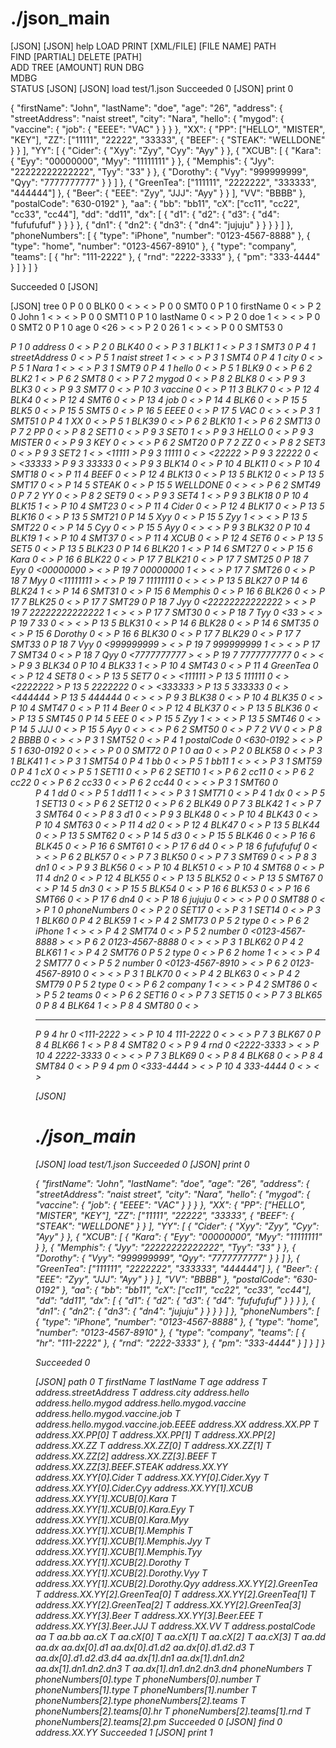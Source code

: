 
<!-- Print -->

# ./json_main 
[JSON] 
[JSON] help
	LOAD   <json file name >
	PRINT  <INDEX>  [XML/FILE] [FILE NAME] 
	PATH   <INDEX>  
	FIND   <INDEX>  <PATH>  [PARTIAL] 
	DELETE <INDEX>  [PATH]  
	ADD    <INDEX>  <INDEX> 
	TREE   <INDEX>  [AMOUNT]
	RUN    <file> 
	DBG    
	MDBG   
	STATUS 
[JSON] 
[JSON] load test/1.json
Succeeded 0
[JSON] print 0

{
"firstName": "John",
"lastName": "doe",
"age": "26",
"address":  {
  "streetAddress": "naist street",
  "city": "Nara",
  "hello":  {
    "mygod":  {
      "vaccine":  {
        "job":  {
          "EEEE": "VAC"
          }
        }
      }
    },
  "XX":  {
    "PP":  ["HELLO", "MISTER", "KEY"],
    "ZZ":  ["11111", "22222", "33333", 
        {
        "BEEF":  {
          "STEAK": "WELLDONE"
          }
        }
      ],
    "YY":  [
        {
        "Cider":  {
          "Xyy": "Zyy",
          "Cyy": "Ayy"
          }
        },
        {
        "XCUB":  [
            {
            "Kara":  {
              "Eyy": "00000000",
              "Myy": "11111111"
              }
            },
            {
            "Memphis":  {
              "Jyy": "22222222222222",
              "Tyy": "33"
              }
            },
            {
            "Dorothy":  {
              "Vyy": "999999999",
              "Qyy": "7777777777"
              }
            }
          ]
        },
        {
        "GreenTea":  ["111111", "2222222", "333333", "444444"]
        },
        {
        "Beer":  {
          "EEE": "Zyy",
          "JJJ": "Ayy"
          }
        }
      ],
    "VV": "BBBB"
    },
  "postalCode": "630-0192"
  },
"aa":  {
  "bb": "bb11",
  "cX":  ["cc11", "cc22", "cc33", "cc44"],
  "dd": "dd11",
  "dx":  [
      {
      "d1":  {
        "d2":  {
          "d3":  {
            "d4": "fufufufuf"
            }
          }
        }
      },
      {
      "dn1":  {
        "dn2":  {
          "dn3":  {
            "dn4": "jujuju"
            }
          }
        }
      }
    ]
  },
"phoneNumbers":  [
    {
    "type": "iPhone",
    "number": "0123-4567-8888"
    },
    {
    "type": "home",
    "number": "0123-4567-8910"
    },
    {
    "type": "company",
    "teams":  [
        {
        "hr": "111-2222"
        },
        {
        "rnd": "2222-3333"
        },
        {
        "pm": "333-4444"
        }
      ]
    }
  ]
}

Succeeded 0
[JSON] 


<!-- Browsing -->

[JSON] tree 0 
	P 0     0    <BLK  > BLK0                                                      0   <                    > <SMT0                > <                    >
	P 0     0    <STMT > SMT0                                                      0   <firstName           > <SMT1                > <BLK0                >
	P 1     0    <TOKN > firstName                                                 0   <John                > <                    > <SMT0                >
	P 2     0    <TOKN > John                                                      1   <                    > <                    > <SMT0                >
	P 0     0    <STMT > SMT1                                                      0   <lastName            > <SMT2                > <SMT0                >
	P 1     0    <TOKN > lastName                                                  0   <doe                 > <                    > <SMT1                >
	P 2     0    <TOKN > doe                                                       1   <                    > <                    > <SMT1                >
	P 0     0    <STMT > SMT2                                                      0   <age                 > <SMT53               > <SMT1                >
	P 1     0    <TOKN > age                                                       0   <26                  > <                    > <SMT2                >
	P 2     0    <TOKN > 26                                                        1   <                    > <                    > <SMT2                >
	P 0     0    <STMT > SMT53                                                     0   <address             > <SMT72               > <SMT2                >
	P 1     0    <TOKN > address                                                   0   <BLK40               > <                    > <SMT53               >
	P 2     0    <BLK  > BLK40                                                     0   <BLK1                > <                    > <SMT53               >
	P 3     1      <BLK  > BLK1                                                    1   <                    > <SMT3                > <BLK40               >
	P 3     1      <STMT > SMT3                                                    0   <streetAddress       > <SMT4                > <BLK1                >
	P 4     1      <TOKN > streetAddress                                           0   <naist street        > <                    > <SMT3                >
	P 5     1      <TOKN > naist street                                            1   <                    > <                    > <SMT3                >
	P 3     1      <STMT > SMT4                                                    0   <city                > <SMT9                > <SMT3                >
	P 4     1      <TOKN > city                                                    0   <Nara                > <                    > <SMT4                >
	P 5     1      <TOKN > Nara                                                    1   <                    > <                    > <SMT4                >
	P 3     1      <STMT > SMT9                                                    0   <hello               > <SMT51               > <SMT4                >
	P 4     1      <TOKN > hello                                                   0   <BLK9                > <                    > <SMT9                >
	P 5     1      <BLK  > BLK9                                                    0   <BLK2                > <                    > <SMT9                >
	P 6     2        <BLK  > BLK2                                                  1   <                    > <SMT8                > <BLK9                >
	P 6     2        <STMT > SMT8                                                  0   <mygod               > <                    > <BLK2                >
	P 7     2        <TOKN > mygod                                                 0   <BLK8                > <                    > <SMT8                >
	P 8     2        <BLK  > BLK8                                                  0   <BLK3                > <                    > <SMT8                >
	P 9     3          <BLK  > BLK3                                                0   <                    > <SMT7                > <BLK8                >
	P 9     3          <STMT > SMT7                                                0   <vaccine             > <                    > <BLK3                >
	P 10    3          <TOKN > vaccine                                             0   <BLK7                > <                    > <SMT7                >
	P 11    3          <BLK  > BLK7                                                0   <BLK4                > <                    > <SMT7                >
	P 12    4            <BLK  > BLK4                                              0   <                    > <SMT6                > <BLK7                >
	P 12    4            <STMT > SMT6                                              0   <job                 > <                    > <BLK4                >
	P 13    4            <TOKN > job                                               0   <BLK6                > <                    > <SMT6                >
	P 14    4            <BLK  > BLK6                                              0   <BLK5                > <                    > <SMT6                >
	P 15    5              <BLK  > BLK5                                            0   <                    > <SMT5                > <BLK6                >
	P 15    5              <STMT > SMT5                                            0   <EEEE                > <                    > <BLK5                >
	P 16    5              <TOKN > EEEE                                            0   <VAC                 > <                    > <SMT5                >
	P 17    5              <TOKN > VAC                                             0   <                    > <                    > <SMT5                >
	P 3     1      <STMT > SMT51                                                   0   <XX                  > <SMT52               > <SMT9                >
	P 4     1      <TOKN > XX                                                      0   <BLK39               > <                    > <SMT51               >
	P 5     1      <BLK  > BLK39                                                   0   <BLK10               > <                    > <SMT51               >
	P 6     2        <BLK  > BLK10                                                 1   <                    > <SMT13               > <BLK39               >
	P 6     2        <STMT > SMT13                                                 0   <PP                  > <SMT20               > <BLK10               >
	P 7     2        <TOKN > PP                                                    0   <SET1                > <                    > <SMT13               >
	P 8     2        <SET  > SET1                                                  0   <SET0                > <                    > <SMT13               >
	P 9     3          <SET  > SET0                                                1   <                    > <HELLO               > <SET1                >
	P 9     3          <TOKN > HELLO                                               0   <                    > <MISTER              > <SET0                >
	P 9     3          <TOKN > MISTER                                              0   <                    > <KEY                 > <SET0                >
	P 9     3          <TOKN > KEY                                                 0   <                    > <                    > <SET0                >
	P 6     2        <STMT > SMT20                                                 0   <ZZ                  > <SMT49               > <SMT13               >
	P 7     2        <TOKN > ZZ                                                    0   <SET3                > <                    > <SMT20               >
	P 8     2        <SET  > SET3                                                  0   <SET2                > <                    > <SMT20               >
	P 9     3          <SET  > SET2                                                1   <                    > <11111               > <SET3                >
	P 9     3          <TOKN > 11111                                               0   <                    > <22222               > <SET2                >
	P 9     3          <TOKN > 22222                                               0   <                    > <33333               > <SET2                >
	P 9     3          <TOKN > 33333                                               0   <                    > <BLK14               > <SET2                >
	P 9     3          <BLK  > BLK14                                               0   <BLK11               > <                    > <SET2                >
	P 10    4            <BLK  > BLK11                                             0   <                    > <SMT18               > <BLK14               >
	P 10    4            <STMT > SMT18                                             0   <BEEF                > <                    > <BLK11               >
	P 11    4            <TOKN > BEEF                                              0   <BLK13               > <                    > <SMT18               >
	P 12    4            <BLK  > BLK13                                             0   <BLK12               > <                    > <SMT18               >
	P 13    5              <BLK  > BLK12                                           0   <                    > <SMT17               > <BLK13               >
	P 13    5              <STMT > SMT17                                           0   <STEAK               > <                    > <BLK12               >
	P 14    5              <TOKN > STEAK                                           0   <WELLDONE            > <                    > <SMT17               >
	P 15    5              <TOKN > WELLDONE                                        0   <                    > <                    > <SMT17               >
	P 6     2        <STMT > SMT49                                                 0   <YY                  > <SMT50               > <SMT20               >
	P 7     2        <TOKN > YY                                                    0   <SET9                > <                    > <SMT49               >
	P 8     2        <SET  > SET9                                                  0   <SET4                > <                    > <SMT49               >
	P 9     3          <SET  > SET4                                                1   <                    > <BLK18               > <SET9                >
	P 9     3          <BLK  > BLK18                                               0   <BLK15               > <BLK32               > <SET4                >
	P 10    4            <BLK  > BLK15                                             1   <                    > <SMT23               > <BLK18               >
	P 10    4            <STMT > SMT23                                             0   <Cider               > <                    > <BLK15               >
	P 11    4            <TOKN > Cider                                             0   <BLK17               > <                    > <SMT23               >
	P 12    4            <BLK  > BLK17                                             0   <BLK16               > <                    > <SMT23               >
	P 13    5              <BLK  > BLK16                                           0   <                    > <SMT21               > <BLK17               >
	P 13    5              <STMT > SMT21                                           0   <Xyy                 > <SMT22               > <BLK16               >
	P 14    5              <TOKN > Xyy                                             0   <Zyy                 > <                    > <SMT21               >
	P 15    5              <TOKN > Zyy                                             1   <                    > <                    > <SMT21               >
	P 13    5              <STMT > SMT22                                           0   <Cyy                 > <                    > <SMT21               >
	P 14    5              <TOKN > Cyy                                             0   <Ayy                 > <                    > <SMT22               >
	P 15    5              <TOKN > Ayy                                             0   <                    > <                    > <SMT22               >
	P 9     3          <BLK  > BLK32                                               0   <BLK19               > <BLK34               > <SET4                >
	P 10    4            <BLK  > BLK19                                             1   <                    > <SMT37               > <BLK32               >
	P 10    4            <STMT > SMT37                                             0   <XCUB                > <                    > <BLK19               >
	P 11    4            <TOKN > XCUB                                              0   <SET6                > <                    > <SMT37               >
	P 12    4            <SET  > SET6                                              0   <SET5                > <                    > <SMT37               >
	P 13    5              <SET  > SET5                                            0   <                    > <BLK23               > <SET6                >
	P 13    5              <BLK  > BLK23                                           0   <BLK20               > <BLK27               > <SET5                >
	P 14    6                <BLK  > BLK20                                         1   <                    > <SMT27               > <BLK23               >
	P 14    6                <STMT > SMT27                                         0   <Kara                > <                    > <BLK20               >
	P 15    6                <TOKN > Kara                                          0   <BLK22               > <                    > <SMT27               >
	P 16    6                <BLK  > BLK22                                         0   <BLK21               > <                    > <SMT27               >
	P 17    7                  <BLK  > BLK21                                       0   <                    > <SMT25               > <BLK22               >
	P 17    7                  <STMT > SMT25                                       0   <Eyy                 > <SMT26               > <BLK21               >
	P 18    7                  <TOKN > Eyy                                         0   <00000000            > <                    > <SMT25               >
	P 19    7                  <TOKN > 00000000                                    1   <                    > <                    > <SMT25               >
	P 17    7                  <STMT > SMT26                                       0   <Myy                 > <                    > <SMT25               >
	P 18    7                  <TOKN > Myy                                         0   <11111111            > <                    > <SMT26               >
	P 19    7                  <TOKN > 11111111                                    0   <                    > <                    > <SMT26               >
	P 13    5              <BLK  > BLK27                                           0   <BLK24               > <BLK31               > <SET5                >
	P 14    6                <BLK  > BLK24                                         1   <                    > <SMT31               > <BLK27               >
	P 14    6                <STMT > SMT31                                         0   <Memphis             > <                    > <BLK24               >
	P 15    6                <TOKN > Memphis                                       0   <BLK26               > <                    > <SMT31               >
	P 16    6                <BLK  > BLK26                                         0   <BLK25               > <                    > <SMT31               >
	P 17    7                  <BLK  > BLK25                                       0   <                    > <SMT29               > <BLK26               >
	P 17    7                  <STMT > SMT29                                       0   <Jyy                 > <SMT30               > <BLK25               >
	P 18    7                  <TOKN > Jyy                                         0   <22222222222222      > <                    > <SMT29               >
	P 19    7                  <TOKN > 22222222222222                              1   <                    > <                    > <SMT29               >
	P 17    7                  <STMT > SMT30                                       0   <Tyy                 > <                    > <SMT29               >
	P 18    7                  <TOKN > Tyy                                         0   <33                  > <                    > <SMT30               >
	P 19    7                  <TOKN > 33                                          0   <                    > <                    > <SMT30               >
	P 13    5              <BLK  > BLK31                                           0   <BLK28               > <                    > <SET5                >
	P 14    6                <BLK  > BLK28                                         0   <                    > <SMT35               > <BLK31               >
	P 14    6                <STMT > SMT35                                         0   <Dorothy             > <                    > <BLK28               >
	P 15    6                <TOKN > Dorothy                                       0   <BLK30               > <                    > <SMT35               >
	P 16    6                <BLK  > BLK30                                         0   <BLK29               > <                    > <SMT35               >
	P 17    7                  <BLK  > BLK29                                       0   <                    > <SMT33               > <BLK30               >
	P 17    7                  <STMT > SMT33                                       0   <Vyy                 > <SMT34               > <BLK29               >
	P 18    7                  <TOKN > Vyy                                         0   <999999999           > <                    > <SMT33               >
	P 19    7                  <TOKN > 999999999                                   1   <                    > <                    > <SMT33               >
	P 17    7                  <STMT > SMT34                                       0   <Qyy                 > <                    > <SMT33               >
	P 18    7                  <TOKN > Qyy                                         0   <7777777777          > <                    > <SMT34               >
	P 19    7                  <TOKN > 7777777777                                  0   <                    > <                    > <SMT34               >
	P 9     3          <BLK  > BLK34                                               0   <BLK33               > <BLK38               > <SET4                >
	P 10    4            <BLK  > BLK33                                             1   <                    > <SMT43               > <BLK34               >
	P 10    4            <STMT > SMT43                                             0   <GreenTea            > <                    > <BLK33               >
	P 11    4            <TOKN > GreenTea                                          0   <SET8                > <                    > <SMT43               >
	P 12    4            <SET  > SET8                                              0   <SET7                > <                    > <SMT43               >
	P 13    5              <SET  > SET7                                            0   <                    > <111111              > <SET8                >
	P 13    5              <TOKN > 111111                                          0   <                    > <2222222             > <SET7                >
	P 13    5              <TOKN > 2222222                                         0   <                    > <333333              > <SET7                >
	P 13    5              <TOKN > 333333                                          0   <                    > <444444              > <SET7                >
	P 13    5              <TOKN > 444444                                          0   <                    > <                    > <SET7                >
	P 9     3          <BLK  > BLK38                                               0   <BLK35               > <                    > <SET4                >
	P 10    4            <BLK  > BLK35                                             0   <                    > <SMT47               > <BLK38               >
	P 10    4            <STMT > SMT47                                             0   <Beer                > <                    > <BLK35               >
	P 11    4            <TOKN > Beer                                              0   <BLK37               > <                    > <SMT47               >
	P 12    4            <BLK  > BLK37                                             0   <BLK36               > <                    > <SMT47               >
	P 13    5              <BLK  > BLK36                                           0   <                    > <SMT45               > <BLK37               >
	P 13    5              <STMT > SMT45                                           0   <EEE                 > <SMT46               > <BLK36               >
	P 14    5              <TOKN > EEE                                             0   <Zyy                 > <                    > <SMT45               >
	P 15    5              <TOKN > Zyy                                             1   <                    > <                    > <SMT45               >
	P 13    5              <STMT > SMT46                                           0   <JJJ                 > <                    > <SMT45               >
	P 14    5              <TOKN > JJJ                                             0   <Ayy                 > <                    > <SMT46               >
	P 15    5              <TOKN > Ayy                                             0   <                    > <                    > <SMT46               >
	P 6     2        <STMT > SMT50                                                 0   <VV                  > <                    > <SMT49               >
	P 7     2        <TOKN > VV                                                    0   <BBBB                > <                    > <SMT50               >
	P 8     2        <TOKN > BBBB                                                  0   <                    > <                    > <SMT50               >
	P 3     1      <STMT > SMT52                                                   0   <postalCode          > <                    > <SMT51               >
	P 4     1      <TOKN > postalCode                                              0   <630-0192            > <                    > <SMT52               >
	P 5     1      <TOKN > 630-0192                                                0   <                    > <                    > <SMT52               >
	P 0     0    <STMT > SMT72                                                     0   <aa                  > <SMT88               > <SMT53               >
	P 1     0    <TOKN > aa                                                        0   <BLK58               > <                    > <SMT72               >
	P 2     0    <BLK  > BLK58                                                     0   <BLK41               > <                    > <SMT72               >
	P 3     1      <BLK  > BLK41                                                   1   <                    > <SMT54               > <BLK58               >
	P 3     1      <STMT > SMT54                                                   0   <bb                  > <SMT59               > <BLK41               >
	P 4     1      <TOKN > bb                                                      0   <bb11                > <                    > <SMT54               >
	P 5     1      <TOKN > bb11                                                    1   <                    > <                    > <SMT54               >
	P 3     1      <STMT > SMT59                                                   0   <cX                  > <SMT60               > <SMT54               >
	P 4     1      <TOKN > cX                                                      0   <SET11               > <                    > <SMT59               >
	P 5     1      <SET  > SET11                                                   0   <SET10               > <                    > <SMT59               >
	P 6     2        <SET  > SET10                                                 1   <                    > <cc11                > <SET11               >
	P 6     2        <TOKN > cc11                                                  0   <                    > <cc22                > <SET10               >
	P 6     2        <TOKN > cc22                                                  0   <                    > <cc33                > <SET10               >
	P 6     2        <TOKN > cc33                                                  0   <                    > <cc44                > <SET10               >
	P 6     2        <TOKN > cc44                                                  0   <                    > <                    > <SET10               >
	P 3     1      <STMT > SMT60                                                   0   <dd                  > <SMT71               > <SMT59               >
	P 4     1      <TOKN > dd                                                      0   <dd11                > <                    > <SMT60               >
	P 5     1      <TOKN > dd11                                                    1   <                    > <                    > <SMT60               >
	P 3     1      <STMT > SMT71                                                   0   <dx                  > <                    > <SMT60               >
	P 4     1      <TOKN > dx                                                      0   <SET13               > <                    > <SMT71               >
	P 5     1      <SET  > SET13                                                   0   <SET12               > <                    > <SMT71               >
	P 6     2        <SET  > SET12                                                 0   <                    > <BLK49               > <SET13               >
	P 6     2        <BLK  > BLK49                                                 0   <BLK42               > <BLK57               > <SET12               >
	P 7     3          <BLK  > BLK42                                               1   <                    > <SMT64               > <BLK49               >
	P 7     3          <STMT > SMT64                                               0   <d1                  > <                    > <BLK42               >
	P 8     3          <TOKN > d1                                                  0   <BLK48               > <                    > <SMT64               >
	P 9     3          <BLK  > BLK48                                               0   <BLK43               > <                    > <SMT64               >
	P 10    4            <BLK  > BLK43                                             0   <                    > <SMT63               > <BLK48               >
	P 10    4            <STMT > SMT63                                             0   <d2                  > <                    > <BLK43               >
	P 11    4            <TOKN > d2                                                0   <BLK47               > <                    > <SMT63               >
	P 12    4            <BLK  > BLK47                                             0   <BLK44               > <                    > <SMT63               >
	P 13    5              <BLK  > BLK44                                           0   <                    > <SMT62               > <BLK47               >
	P 13    5              <STMT > SMT62                                           0   <d3                  > <                    > <BLK44               >
	P 14    5              <TOKN > d3                                              0   <BLK46               > <                    > <SMT62               >
	P 15    5              <BLK  > BLK46                                           0   <BLK45               > <                    > <SMT62               >
	P 16    6                <BLK  > BLK45                                         0   <                    > <SMT61               > <BLK46               >
	P 16    6                <STMT > SMT61                                         0   <d4                  > <                    > <BLK45               >
	P 17    6                <TOKN > d4                                            0   <fufufufuf           > <                    > <SMT61               >
	P 18    6                <TOKN > fufufufuf                                     0   <                    > <                    > <SMT61               >
	P 6     2        <BLK  > BLK57                                                 0   <BLK50               > <                    > <SET12               >
	P 7     3          <BLK  > BLK50                                               0   <                    > <SMT69               > <BLK57               >
	P 7     3          <STMT > SMT69                                               0   <dn1                 > <                    > <BLK50               >
	P 8     3          <TOKN > dn1                                                 0   <BLK56               > <                    > <SMT69               >
	P 9     3          <BLK  > BLK56                                               0   <BLK51               > <                    > <SMT69               >
	P 10    4            <BLK  > BLK51                                             0   <                    > <SMT68               > <BLK56               >
	P 10    4            <STMT > SMT68                                             0   <dn2                 > <                    > <BLK51               >
	P 11    4            <TOKN > dn2                                               0   <BLK55               > <                    > <SMT68               >
	P 12    4            <BLK  > BLK55                                             0   <BLK52               > <                    > <SMT68               >
	P 13    5              <BLK  > BLK52                                           0   <                    > <SMT67               > <BLK55               >
	P 13    5              <STMT > SMT67                                           0   <dn3                 > <                    > <BLK52               >
	P 14    5              <TOKN > dn3                                             0   <BLK54               > <                    > <SMT67               >
	P 15    5              <BLK  > BLK54                                           0   <BLK53               > <                    > <SMT67               >
	P 16    6                <BLK  > BLK53                                         0   <                    > <SMT66               > <BLK54               >
	P 16    6                <STMT > SMT66                                         0   <dn4                 > <                    > <BLK53               >
	P 17    6                <TOKN > dn4                                           0   <jujuju              > <                    > <SMT66               >
	P 18    6                <TOKN > jujuju                                        0   <                    > <                    > <SMT66               >
	P 0     0    <STMT > SMT88                                                     0   <phoneNumbers        > <                    > <SMT72               >
	P 1     0    <TOKN > phoneNumbers                                              0   <SET17               > <                    > <SMT88               >
	P 2     0    <SET  > SET17                                                     0   <SET14               > <                    > <SMT88               >
	P 3     1      <SET  > SET14                                                   0   <                    > <BLK60               > <SET17               >
	P 3     1      <BLK  > BLK60                                                   0   <BLK59               > <BLK62               > <SET14               >
	P 4     2        <BLK  > BLK59                                                 1   <                    > <SMT73               > <BLK60               >
	P 4     2        <STMT > SMT73                                                 0   <type                > <SMT74               > <BLK59               >
	P 5     2        <TOKN > type                                                  0   <iPhone              > <                    > <SMT73               >
	P 6     2        <TOKN > iPhone                                                1   <                    > <                    > <SMT73               >
	P 4     2        <STMT > SMT74                                                 0   <number              > <                    > <SMT73               >
	P 5     2        <TOKN > number                                                0   <0123-4567-8888      > <                    > <SMT74               >
	P 6     2        <TOKN > 0123-4567-8888                                        0   <                    > <                    > <SMT74               >
	P 3     1      <BLK  > BLK62                                                   0   <BLK61               > <BLK70               > <SET14               >
	P 4     2        <BLK  > BLK61                                                 1   <                    > <SMT76               > <BLK62               >
	P 4     2        <STMT > SMT76                                                 0   <type                > <SMT77               > <BLK61               >
	P 5     2        <TOKN > type                                                  0   <home                > <                    > <SMT76               >
	P 6     2        <TOKN > home                                                  1   <                    > <                    > <SMT76               >
	P 4     2        <STMT > SMT77                                                 0   <number              > <                    > <SMT76               >
	P 5     2        <TOKN > number                                                0   <0123-4567-8910      > <                    > <SMT77               >
	P 6     2        <TOKN > 0123-4567-8910                                        0   <                    > <                    > <SMT77               >
	P 3     1      <BLK  > BLK70                                                   0   <BLK63               > <                    > <SET14               >
	P 4     2        <BLK  > BLK63                                                 0   <                    > <SMT79               > <BLK70               >
	P 4     2        <STMT > SMT79                                                 0   <type                > <SMT86               > <BLK63               >
	P 5     2        <TOKN > type                                                  0   <company             > <                    > <SMT79               >
	P 6     2        <TOKN > company                                               1   <                    > <                    > <SMT79               >
	P 4     2        <STMT > SMT86                                                 0   <teams               > <                    > <SMT79               >
	P 5     2        <TOKN > teams                                                 0   <SET16               > <                    > <SMT86               >
	P 6     2        <SET  > SET16                                                 0   <SET15               > <                    > <SMT86               >
	P 7     3          <SET  > SET15                                               0   <                    > <BLK65               > <SET16               >
	P 7     3          <BLK  > BLK65                                               0   <BLK64               > <BLK67               > <SET15               >
	P 8     4            <BLK  > BLK64                                             1   <                    > <SMT80               > <BLK65               >
	P 8     4            <STMT > SMT80                                             0   <hr                  > <                    > <BLK64               >
	P 9     4            <TOKN > hr                                                0   <111-2222            > <                    > <SMT80               >
	P 10    4            <TOKN > 111-2222                                          0   <                    > <                    > <SMT80               >
	P 7     3          <BLK  > BLK67                                               0   <BLK66               > <BLK69               > <SET15               >
	P 8     4            <BLK  > BLK66                                             1   <                    > <SMT82               > <BLK67               >
	P 8     4            <STMT > SMT82                                             0   <rnd                 > <                    > <BLK66               >
	P 9     4            <TOKN > rnd                                               0   <2222-3333           > <                    > <SMT82               >
	P 10    4            <TOKN > 2222-3333                                         0   <                    > <                    > <SMT82               >
	P 7     3          <BLK  > BLK69                                               0   <BLK68               > <                    > <SET15               >
	P 8     4            <BLK  > BLK68                                             0   <                    > <SMT84               > <BLK69               >
	P 8     4            <STMT > SMT84                                             0   <pm                  > <                    > <BLK68               >
	P 9     4            <TOKN > pm                                                0   <333-4444            > <                    > <SMT84               >
	P 10    4            <TOKN > 333-4444                                          0   <                    > <                    > <SMT84               >

[JSON] 


<!-- Subtree Copy -->

# ./json_main 
[JSON] load test/1.json
Succeeded 0
[JSON] print 0

{
"firstName": "John",
"lastName": "doe",
"age": "26",
"address":  {
  "streetAddress": "naist street",
  "city": "Nara",
  "hello":  {
    "mygod":  {
      "vaccine":  {
        "job":  {
          "EEEE": "VAC"
          }
        }
      }
    },
  "XX":  {
    "PP":  ["HELLO", "MISTER", "KEY"],
    "ZZ":  ["11111", "22222", "33333", 
        {
        "BEEF":  {
          "STEAK": "WELLDONE"
          }
        }
      ],
    "YY":  [
        {
        "Cider":  {
          "Xyy": "Zyy",
          "Cyy": "Ayy"
          }
        },
        {
        "XCUB":  [
            {
            "Kara":  {
              "Eyy": "00000000",
              "Myy": "11111111"
              }
            },
            {
            "Memphis":  {
              "Jyy": "22222222222222",
              "Tyy": "33"
              }
            },
            {
            "Dorothy":  {
              "Vyy": "999999999",
              "Qyy": "7777777777"
              }
            }
          ]
        },
        {
        "GreenTea":  ["111111", "2222222", "333333", "444444"]
        },
        {
        "Beer":  {
          "EEE": "Zyy",
          "JJJ": "Ayy"
          }
        }
      ],
    "VV": "BBBB"
    },
  "postalCode": "630-0192"
  },
"aa":  {
  "bb": "bb11",
  "cX":  ["cc11", "cc22", "cc33", "cc44"],
  "dd": "dd11",
  "dx":  [
      {
      "d1":  {
        "d2":  {
          "d3":  {
            "d4": "fufufufuf"
            }
          }
        }
      },
      {
      "dn1":  {
        "dn2":  {
          "dn3":  {
            "dn4": "jujuju"
            }
          }
        }
      }
    ]
  },
"phoneNumbers":  [
    {
    "type": "iPhone",
    "number": "0123-4567-8888"
    },
    {
    "type": "home",
    "number": "0123-4567-8910"
    },
    {
    "type": "company",
    "teams":  [
        {
        "hr": "111-2222"
        },
        {
        "rnd": "2222-3333"
        },
        {
        "pm": "333-4444"
        }
      ]
    }
  ]
}

Succeeded 0

[JSON] path 0
   T firstName                               
   T lastName                                
   T age                                     
     address                                 
   T address.streetAddress                   
   T address.city                            
     address.hello                           
     address.hello.mygod                     
     address.hello.mygod.vaccine             
     address.hello.mygod.vaccine.job         
   T address.hello.mygod.vaccine.job.EEEE    
     address.XX                              
     address.XX.PP                           
   T address.XX.PP[0]                        
   T address.XX.PP[1]                        
   T address.XX.PP[2]                        
     address.XX.ZZ                           
   T address.XX.ZZ[0]                        
   T address.XX.ZZ[1]                        
   T address.XX.ZZ[2]                        
     address.XX.ZZ[3].BEEF                   
   T address.XX.ZZ[3].BEEF.STEAK             
     address.XX.YY                           
     address.XX.YY[0].Cider                  
   T address.XX.YY[0].Cider.Xyy              
   T address.XX.YY[0].Cider.Cyy              
     address.XX.YY[1].XCUB                   
     address.XX.YY[1].XCUB[0].Kara           
   T address.XX.YY[1].XCUB[0].Kara.Eyy       
   T address.XX.YY[1].XCUB[0].Kara.Myy       
     address.XX.YY[1].XCUB[1].Memphis        
   T address.XX.YY[1].XCUB[1].Memphis.Jyy    
   T address.XX.YY[1].XCUB[1].Memphis.Tyy    
     address.XX.YY[1].XCUB[2].Dorothy        
   T address.XX.YY[1].XCUB[2].Dorothy.Vyy    
   T address.XX.YY[1].XCUB[2].Dorothy.Qyy    
     address.XX.YY[2].GreenTea               
   T address.XX.YY[2].GreenTea[0]            
   T address.XX.YY[2].GreenTea[1]            
   T address.XX.YY[2].GreenTea[2]            
   T address.XX.YY[2].GreenTea[3]            
     address.XX.YY[3].Beer                   
   T address.XX.YY[3].Beer.EEE               
   T address.XX.YY[3].Beer.JJJ               
   T address.XX.VV                           
   T address.postalCode                      
     aa                                      
   T aa.bb                                   
     aa.cX                                   
   T aa.cX[0]                                
   T aa.cX[1]                                
   T aa.cX[2]                                
   T aa.cX[3]                                
   T aa.dd                                   
     aa.dx                                   
     aa.dx[0].d1                             
     aa.dx[0].d1.d2                          
     aa.dx[0].d1.d2.d3                       
   T aa.dx[0].d1.d2.d3.d4                    
     aa.dx[1].dn1                            
     aa.dx[1].dn1.dn2                        
     aa.dx[1].dn1.dn2.dn3                    
   T aa.dx[1].dn1.dn2.dn3.dn4                
     phoneNumbers                            
   T phoneNumbers[0].type                    
   T phoneNumbers[0].number                  
   T phoneNumbers[1].type                    
   T phoneNumbers[1].number                  
   T phoneNumbers[2].type                    
     phoneNumbers[2].teams                   
   T phoneNumbers[2].teams[0].hr             
   T phoneNumbers[2].teams[1].rnd            
   T phoneNumbers[2].teams[2].pm             
Succeeded 0
[JSON] find 0 address.XX.YY
Succeeded 1
[JSON] print 1

{
"address":  {
  "XX":  {
    "YY":  [
        {
        "Cider":  {
          "Xyy": "Zyy",
          "Cyy": "Ayy"
          }
        },
        {
        "XCUB":  [
            {
            "Kara":  {
              "Eyy": "00000000",
              "Myy": "11111111"
              }
            },
            {
            "Memphis":  {
              "Jyy": "22222222222222",
              "Tyy": "33"
              }
            },
            {
            "Dorothy":  {
              "Vyy": "999999999",
              "Qyy": "7777777777"
              }
            }
          ]
        },
        {
        "GreenTea":  ["111111", "2222222", "333333", "444444"]
        },
        {
        "Beer":  {
          "EEE": "Zyy",
          "JJJ": "Ayy"
          }
        }
      ]
    }
  }
}

Succeeded 1
[JSON] path 1
     address                                 
     address.XX                              
     address.XX.YY                           
     address.XX.YY[0].Cider                  
   T address.XX.YY[0].Cider.Xyy              
   T address.XX.YY[0].Cider.Cyy              
     address.XX.YY[1].XCUB                   
     address.XX.YY[1].XCUB[0].Kara           
   T address.XX.YY[1].XCUB[0].Kara.Eyy       
   T address.XX.YY[1].XCUB[0].Kara.Myy       
     address.XX.YY[1].XCUB[1].Memphis        
   T address.XX.YY[1].XCUB[1].Memphis.Jyy    
   T address.XX.YY[1].XCUB[1].Memphis.Tyy    
     address.XX.YY[1].XCUB[2].Dorothy        
   T address.XX.YY[1].XCUB[2].Dorothy.Vyy    
   T address.XX.YY[1].XCUB[2].Dorothy.Qyy    
     address.XX.YY[2].GreenTea               
   T address.XX.YY[2].GreenTea[0]            
   T address.XX.YY[2].GreenTea[1]            
   T address.XX.YY[2].GreenTea[2]            
   T address.XX.YY[2].GreenTea[3]            
     address.XX.YY[3].Beer                   
   T address.XX.YY[3].Beer.EEE               
   T address.XX.YY[3].Beer.JJJ               
Succeeded 1
[JSON] 


<!-- Subtree Deletion -->

# ./json_main 
[JSON] load test/1.json
Succeeded 0
[JSON] find 0 address.XX.YY
Succeeded 1
[JSON] print 1

{
"address":  {
  "XX":  {
    "YY":  [
        {
        "Cider":  {
          "Xyy": "Zyy",
          "Cyy": "Ayy"
          }
        },
        {
        "XCUB":  [
            {
            "Kara":  {
              "Eyy": "00000000",
              "Myy": "11111111"
              }
            },
            {
            "Memphis":  {
              "Jyy": "22222222222222",
              "Tyy": "33"
              }
            },
            {
            "Dorothy":  {
              "Vyy": "999999999",
              "Qyy": "7777777777"
              }
            }
          ]
        },
        {
        "GreenTea":  ["111111", "2222222", "333333", "444444"]
        },
        {
        "Beer":  {
          "EEE": "Zyy",
          "JJJ": "Ayy"
          }
        }
      ]
    }
  }
}

Succeeded 1
[JSON] print 0

{
"firstName": "John",
"lastName": "doe",
"age": "26",
"address":  {
  "streetAddress": "naist street",
  "city": "Nara",
  "hello":  {
    "mygod":  {
      "vaccine":  {
        "job":  {
          "EEEE": "VAC"
          }
        }
      }
    },
  "XX":  {
    "PP":  ["HELLO", "MISTER", "KEY"],
    "ZZ":  ["11111", "22222", "33333", 
        {
        "BEEF":  {
          "STEAK": "WELLDONE"
          }
        }
      ],
    "YY":  [
        {
        "Cider":  {
          "Xyy": "Zyy",
          "Cyy": "Ayy"
          }
        },
        {
        "XCUB":  [
            {
            "Kara":  {
              "Eyy": "00000000",
              "Myy": "11111111"
              }
            },
            {
            "Memphis":  {
              "Jyy": "22222222222222",
              "Tyy": "33"
              }
            },
            {
            "Dorothy":  {
              "Vyy": "999999999",
              "Qyy": "7777777777"
              }
            }
          ]
        },
        {
        "GreenTea":  ["111111", "2222222", "333333", "444444"]
        },
        {
        "Beer":  {
          "EEE": "Zyy",
          "JJJ": "Ayy"
          }
        }
      ],
    "VV": "BBBB"
    },
  "postalCode": "630-0192"
  },
"aa":  {
  "bb": "bb11",
  "cX":  ["cc11", "cc22", "cc33", "cc44"],
  "dd": "dd11",
  "dx":  [
      {
      "d1":  {
        "d2":  {
          "d3":  {
            "d4": "fufufufuf"
            }
          }
        }
      },
      {
      "dn1":  {
        "dn2":  {
          "dn3":  {
            "dn4": "jujuju"
            }
          }
        }
      }
    ]
  },
"phoneNumbers":  [
    {
    "type": "iPhone",
    "number": "0123-4567-8888"
    },
    {
    "type": "home",
    "number": "0123-4567-8910"
    },
    {
    "type": "company",
    "teams":  [
        {
        "hr": "111-2222"
        },
        {
        "rnd": "2222-3333"
        },
        {
        "pm": "333-4444"
        }
      ]
    }
  ]
}

Succeeded 0

[JSON] delete 0 address.XX.YY
Succeeded 0

[JSON] print 0

{
"firstName": "John",
"lastName": "doe",
"age": "26",
"address":  {
  "streetAddress": "naist street",
  "city": "Nara",
  "hello":  {
    "mygod":  {
      "vaccine":  {
        "job":  {
          "EEEE": "VAC"
          }
        }
      }
    },
  "XX":  {
    "PP":  ["HELLO", "MISTER", "KEY"],
    "ZZ":  ["11111", "22222", "33333", 
        {
        "BEEF":  {
          "STEAK": "WELLDONE"
          }
        }
      ],
    "VV": "BBBB"
    },
  "postalCode": "630-0192"
  },
"aa":  {
  "bb": "bb11",
  "cX":  ["cc11", "cc22", "cc33", "cc44"],
  "dd": "dd11",
  "dx":  [
      {
      "d1":  {
        "d2":  {
          "d3":  {
            "d4": "fufufufuf"
            }
          }
        }
      },
      {
      "dn1":  {
        "dn2":  {
          "dn3":  {
            "dn4": "jujuju"
            }
          }
        }
      }
    ]
  },
"phoneNumbers":  [
    {
    "type": "iPhone",
    "number": "0123-4567-8888"
    },
    {
    "type": "home",
    "number": "0123-4567-8910"
    },
    {
    "type": "company",
    "teams":  [
        {
        "hr": "111-2222"
        },
        {
        "rnd": "2222-3333"
        },
        {
        "pm": "333-4444"
        }
      ]
    }
  ]
}

Succeeded 0
[JSON] 


